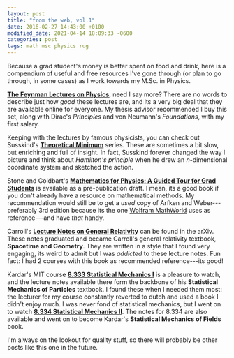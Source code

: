 ```yaml
---
layout: post
title: "from the web, vol.1"
date: 2016-02-27 14:43:00 +0100
modified_date: 2021-04-14 18:09:33 -0600 
categories: post
tags: math msc physics rug
---
```

Because a grad student's money is better spent on food and drink, here is a compendium of useful and free resources I've gone through (or plan to go through, in some cases) as I work towards my M.Sc. in Physics.

[**The Feynman Lectures on Physics**](http://feynmanlectures.caltech.edu/), need I say more? There are no words to describe just how *good* these lectures are, and its a very big deal that they are available online for everyone. My thesis advisor recommended I buy this set, along with Dirac's *Principles* and von Neumann's *Foundations*, with my first salary.

Keeping with the lectures by famous physicists, you can check out Susskind's [**Theoretical Minimum**](http://theoreticalminimum.com) series. These are sometimes a bit slow, but enriching and full of insight. In fact, Susskind forever changed the way I picture and think about *Hamilton's principle* when he drew an *n*-dimensional coordinate system and sketched the action.

Stone and Goldbart's [**Mathematics for Physics: A Guided Tour for Grad Students**](http://www.goldbart.gatech.edu/PG_MS_MfP.htm) is available as a pre-publication draft. I mean, its a good book if you don't already have a resource on mathematical methods. My recommendation would still be to get a *used* copy of Arfken and Weber---preferably 3rd edition because its the one [Wolfram MathWorld](https://mathworld.wolfram.com/) uses as reference---and have *that* handy.

Carroll's [**Lecture Notes on General Relativity**](http://arxiv.org/abs/gr-qc/9712019) can be found in the arXiv. These notes graduated and became Carroll's general relativity textbook, **Spacetime and Geometry**. They are written in a style that I found very engaging, its weird to admit but I was *addicted* to these lecture notes. Fun fact: I had 2 courses with this book as recommended reference---its good!

Kardar's MIT course [**8.333 Statistical Mechanics I**](https://ocw.mit.edu/courses/physics/8-333-statistical-mechanics-i-statistical-mechanics-of-particles-fall-2013/) is a pleasure to watch, and the lecture notes available there form the backbone of his **Statistical Mechanics of Particles** textbook. I found these when I needed them most: the lecturer for my course constantly reverted to dutch and used a book I didn't enjoy much. I was never fond of statistical mechanics, but I went on to watch [**8.334 Statistical Mechanics II**](https://ocw.mit.edu/courses/physics/8-334-statistical-mechanics-ii-statistical-physics-of-fields-spring-2014/). The notes for 8.334 are also available and went on to become Kardar's **Statistical Mechanics of Fields** book.

I'm always on the lookout for quality stuff, so there will probably be other posts like this one in the future.
